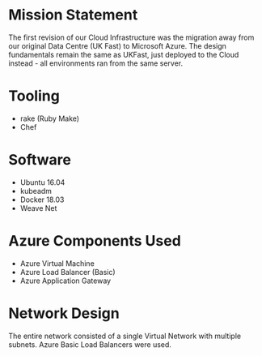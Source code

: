 # Mission Statement

The first revision of our Cloud Infrastructure was the migration away from our original Data Centre (UK Fast) to Microsoft Azure. The design fundamentals remain the same as UKFast, just deployed to the Cloud instead - all environments ran from the same server.

# Tooling

-   rake (Ruby Make)
-   Chef

# Software

-   Ubuntu 16.04
-   kubeadm
-   Docker 18.03
-   Weave Net

# Azure Components Used

-   Azure Virtual Machine
-   Azure Load Balancer (Basic)
-   Azure Application Gateway

# Network Design

The entire network consisted of a single Virtual Network with multiple subnets. Azure Basic Load Balancers were used.